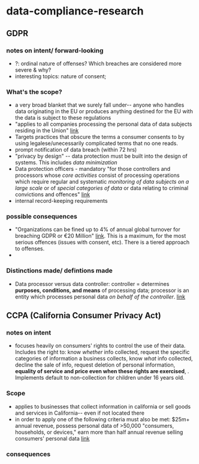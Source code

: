 # data-compliance-research

## GDPR 

### notes on intent/ forward-looking 

- ?: ordinal nature of offenses? Which breaches are considered more severe & why?
- interesting topics: nature of consent; 

### What's the scope?
  - a very broad blanket that we surely fall under-- anyone who handles data originating in the EU or produces anything destined for the EU with the data is subject to these regulations
  - "applies to all companies processing the personal data of data subjects residing in the Union" [link](https://eugdpr.org/the-regulation/)
  - Targets practices that obscure the terms a consumer consents to by using legalese/unecessarily complicated terms that no one reads. 
  - prompt notification of data breach (within 72 hrs)
  - "privacy by design" -- data protection must be built into the design of systems. This includes *data minimization*
  - Data protection officers - mandatory "for those controllers and processors whose *core activities* consist of processing operations which require regular and systematic *monitoring of data subjects on a large scale* or of *special categories of data* or data relating to criminal convictions and offences" [link](https://eugdpr.org/the-regulation/)
  - internal record-keeping requirements
  
### possible consequences
- "Organizations can be fined up to 4% of annual global turnover for breaching GDPR or €20 Million" [link](https://eugdpr.org/the-regulation/gdpr-faqs/). This is a maximum, for the most serious offences (issues with consent, etc). There is a tiered approach to offenses. 
- 

### Distinctions made/ defintions made

- Data processor versus data controller: controller = determines **purposes, conditions, and means** of processing data; processor is an entity which processes personal data *on behalf of the controller*. [link](https://eugdpr.org/the-regulation/gdpr-faqs/)


## CCPA (California Consumer Privacy Act)

### notes on intent
- focuses heavily on consumers' rights to control the use of their data. Includes the right to: know *whether* info collected, request the specific categories of information a business collects, know *what* info collected, decline the sale of info, request deletion of personal information, **equality of service and price even when these rights are exercised**, . Implements default to non-collection for children under 16 years old. 
### Scope
- applies to businesses that collect information in california or sell goods and services in California-- even if not located there
- in order to apply one of the following criteria must also be met: $25m+ annual revenue, possess personal data of >50,000 "consumers, households, or devices," earn more than half annual revenue selling consumers' personal data [link](https://www.dickinson-wright.com/news-alerts/californias-data-privacy-law)


### consequences
